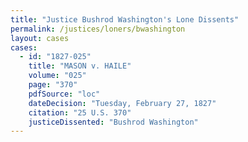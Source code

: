 ```yaml
---
title: "Justice Bushrod Washington's Lone Dissents"
permalink: /justices/loners/bwashington
layout: cases
cases:
  - id: "1827-025"
    title: "MASON v. HAILE"
    volume: "025"
    page: "370"
    pdfSource: "loc"
    dateDecision: "Tuesday, February 27, 1827"
    citation: "25 U.S. 370"
    justiceDissented: "Bushrod Washington"
---
```

